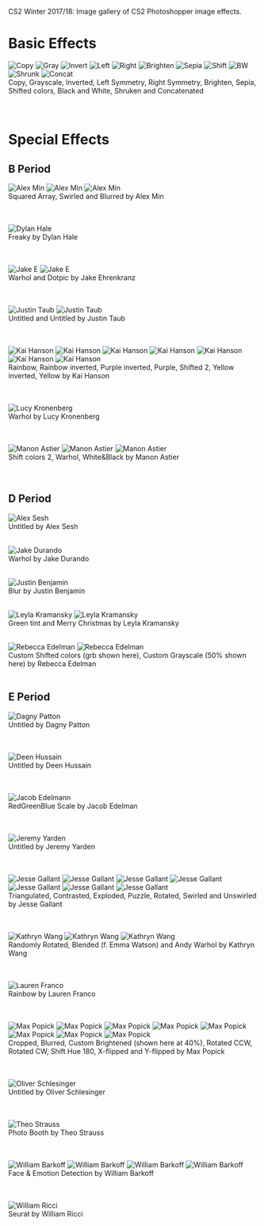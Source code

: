 CS2 Winter 2017/18: Image gallery of CS2 Photoshopper image effects.

# Basic Effects
![Copy](https://raw.githubusercontent.com/daltonschool/Photoshopper/master/_PS_CS2_E_effects/jergens_new.jpg)
![Gray](https://raw.githubusercontent.com/daltonschool/Photoshopper/master/_PS_CS2_E_effects/jacobe_gray.jpg)
![Invert](https://raw.githubusercontent.com/daltonschool/Photoshopper/master/_PS_CS2_E_effects/jacobe_invertColors.jpg)
![Left](https://raw.githubusercontent.com/daltonschool/Photoshopper/master/_PS_CS2_E_effects/jacobe_makeLeftSym.jpg)
![Right](https://raw.githubusercontent.com/daltonschool/Photoshopper/master/_PS_CS2_E_effects/jacobe_makeRightSym.jpg)
![Brighten](https://raw.githubusercontent.com/daltonschool/Photoshopper/master/_PS_CS2_E_effects/jacobr_brighten.jpg)
![Sepia](https://raw.githubusercontent.com/daltonschool/Photoshopper/master/_PS_CS2_E_effects/jacobe_makeSepia.jpg)
![Shift](https://raw.githubusercontent.com/daltonschool/Photoshopper/master/_PS_CS2_E_effects/jacobe_shiftcolor.jpg)
![BW](https://raw.githubusercontent.com/daltonschool/Photoshopper/master/_PS_CS2_E_effects/bw.jpg)
![Shrunk](https://raw.githubusercontent.com/daltonschool/Photoshopper/master/_PS_CS2_E_effects/shrunk.jpg)
![Concat](https://raw.githubusercontent.com/daltonschool/Photoshopper/master/_PS_CS2_E_effects/jacobe_concatenate.jpg)
<br>Copy, Grayscale, Inverted, Left Symmetry, Right Symmetry, Brighten, Sepia, Shifted colors, Black and White, Shruken and Concatenated<br><br><br>

# Special Effects
## B Period
![Alex Min](https://raw.githubusercontent.com/daltonschool/Photoshopper/master/_PS_CS2_B_effects/alexmin_squareArray.jpg)
![Alex Min](https://raw.githubusercontent.com/daltonschool/Photoshopper/master/_PS_CS2_B_effects/alexmin_swirl.jpg)
![Alex Min](https://raw.githubusercontent.com/daltonschool/Photoshopper/master/_PS_CS2_B_effects/alexmin_blur.jpg)
<br>Squared Array, Swirled and Blurred by Alex Min<br><br><br> 

![Dylan Hale](https://raw.githubusercontent.com/daltonschool/Photoshopper/master/_PS_CS2_B_effects/dylanhale_freaky.jpg)
<br>Freaky by Dylan Hale<br><br><br> 

![Jake E](https://raw.githubusercontent.com/daltonschool/Photoshopper/master/_PS_CS2_B_effects/jakee_Warhol.jpg)
![Jake E](https://raw.githubusercontent.com/daltonschool/Photoshopper/master/_PS_CS2_B_effects/jakee_dotpic.jpg)
<br>Warhol and Dotpic by Jake Ehrenkranz<br><br><br> 

![Justin Taub](https://raw.githubusercontent.com/daltonschool/Photoshopper/master/_PS_CS2_B_effects/justintaub_shiftColors.JPG)
![Justin Taub](https://raw.githubusercontent.com/daltonschool/Photoshopper/master/_PS_CS2_B_effects/justintaub.JPG)
<br>Untitled and Untitled by Justin Taub<br><br><br> 

![Kai Hanson](https://raw.githubusercontent.com/daltonschool/Photoshopper/master/_PS_CS2_B_effects/kai_hanson_rainbowMe.jpg)
![Kai Hanson](https://raw.githubusercontent.com/daltonschool/Photoshopper/master/_PS_CS2_B_effects/kaihanson_rainbowInvertedMe.jpg)
![Kai Hanson](https://raw.githubusercontent.com/daltonschool/Photoshopper/master/_PS_CS2_B_effects/kai_purpleInvertedMe.jpg)
![Kai Hanson](https://raw.githubusercontent.com/daltonschool/Photoshopper/master/_PS_CS2_B_effects/kai_purpleMe.jpg)
![Kai Hanson](https://raw.githubusercontent.com/daltonschool/Photoshopper/master/_PS_CS2_B_effects/kai_shiftedMe2.jpg)
![Kai Hanson](https://raw.githubusercontent.com/daltonschool/Photoshopper/master/_PS_CS2_B_effects/kai_yellowInvertMe.jpg)
![Kai Hanson](https://raw.githubusercontent.com/daltonschool/Photoshopper/master/_PS_CS2_B_effects/kai_yellowMe.jpg)
<br>Rainbow, Rainbow inverted, Purple inverted, Purple, Shifted 2, Yellow inverted, Yellow by Kai Hanson<br><br><br> 

![Lucy Kronenberg](https://raw.githubusercontent.com/daltonschool/Photoshopper/master/_PS_CS2_B_effects/jergens_Warhol.jpg)
<br>Warhol by Lucy Kronenberg<br><br><br> 

![Manon Astier](https://raw.githubusercontent.com/daltonschool/Photoshopper/master/_PS_CS2_B_effects/manon_shiftColors2_photo.jpg)
![Manon Astier](https://raw.githubusercontent.com/daltonschool/Photoshopper/master/_PS_CS2_B_effects/manon_warhol_photo.jpg)
![Manon Astier](https://raw.githubusercontent.com/daltonschool/Photoshopper/master/_PS_CS2_B_effects/manon_wb_photo.jpg)
<br>Shift colors 2, Warhol, White&Black by Manon Astier<br><br><br> 


## D Period
![Alex Sesh](https://raw.githubusercontent.com/daltonschool/Photoshopper/master/_PS_CS2_D_effects/alexsesh_personalization.jpeg)
<br>Untitled by Alex Sesh<br><br>

![Jake Durando](https://raw.githubusercontent.com/daltonschool/Photoshopper/master/_PS_CS2_D_effects/jakedurando_Warhol.png)
<br>Warhol by Jake Durando<br><br>

![Justin Benjamin](https://raw.githubusercontent.com/daltonschool/Photoshopper/master/_PS_CS2_D_effects/justinbenjamin_blur.jpg)
<br>Blur by Justin Benjamin<br><br>

![Leyla Kramansky](https://raw.githubusercontent.com/daltonschool/Photoshopper/master/_PS_CS2_D_effects/leylak_greentint.jpg)
![Leyla Kramansky](https://raw.githubusercontent.com/daltonschool/Photoshopper/master/_PS_CS2_D_effects/leylak_merryChristmas.jpg)
<br>Green tint and Merry Christmas by Leyla Kramansky<br><br>

![Rebecca Edelman](https://raw.githubusercontent.com/daltonschool/Photoshopper/master/_PS_CS2_D_effects/rebeccaedelman_shiftedColors_custom.jpg)
![Rebecca Edelman](https://raw.githubusercontent.com/daltonschool/Photoshopper/master/_PS_CS2_D_effects/rebeccaedelmangrayscale_50%.jpg)
<br>Custom Shifted colors (grb shown here), Custom Grayscale (50% shown here) by Rebecca Edelman<br><br>


## E Period 
![Dagny Patton](https://raw.githubusercontent.com/daltonschool/Photoshopper/master/_PS_CS2_E_effects/dagneypatton_personalized.jpg)
<br>Untitled by Dagny Patton<br><br><br>

![Deen Hussain](https://raw.githubusercontent.com/daltonschool/Photoshopper/master/_PS_CS2_E_effects/deenhussain_custom.jpg)
<br>Untitled by Deen Hussain<br><br><br>

![Jacob Edelmann](https://raw.githubusercontent.com/daltonschool/Photoshopper/master/_PS_CS2_E_effects/jacobe_redgreenbluescale.jpg)
<br>RedGreenBlue Scale by Jacob Edelman<br><br><br>

![Jeremy Yarden](https://raw.githubusercontent.com/daltonschool/Photoshopper/master/_PS_CS2_E_effects/jeremyyardencustom.jpg)
<br>Untitled by Jeremy Yarden<br><br><br>

![Jesse Gallant](https://raw.githubusercontent.com/daltonschool/Photoshopper/master/_PS_CS2_E_effects/jessegallant_triangulate.jpg)
![Jesse Gallant](https://raw.githubusercontent.com/daltonschool/Photoshopper/master/_PS_CS2_E_effects/jessegallant_contrast.jpg)
![Jesse Gallant](https://raw.githubusercontent.com/daltonschool/Photoshopper/master/_PS_CS2_E_effects/jessegallant_explode.jpg)
![Jesse Gallant](https://raw.githubusercontent.com/daltonschool/Photoshopper/master/_PS_CS2_E_effects/jessegallant_puzzle.jpg)
![Jesse Gallant](https://raw.githubusercontent.com/daltonschool/Photoshopper/master/_PS_CS2_E_effects/jessegallant_rotate.jpg)
![Jesse Gallant](https://raw.githubusercontent.com/daltonschool/Photoshopper/master/_PS_CS2_E_effects/jessegallant_swirl.jpg)
![Jesse Gallant](https://raw.githubusercontent.com/daltonschool/Photoshopper/master/_PS_CS2_E_effects/jessegallant_unswirl.jpg)
<br>Triangulated, Contrasted, Exploded, Puzzle, Rotated, Swirled and Unswirled by Jesse Gallant<br><br><br>

![Kathryn Wang](https://raw.githubusercontent.com/daltonschool/Photoshopper/master/_PS_CS2_E_effects/kathrynwang_rotated.jpg)
![Kathryn Wang](https://raw.githubusercontent.com/daltonschool/Photoshopper/master/_PS_CS2_E_effects/kathrynwang_blendedImage.jpg)
![Kathryn Wang](https://raw.githubusercontent.com/daltonschool/Photoshopper/master/_PS_CS2_E_effects/kathrynwang_AndyWarholImage.jpg)
<br>Randomly Rotated, Blended (f. Emma Watson) and Andy Warhol by Kathryn Wang<br><br><br>

![Lauren Franco](https://raw.githubusercontent.com/daltonschool/Photoshopper/master/_PS_CS2_E_effects/laurenfranco_rainbowImage.jpg)
<br>Rainbow by Lauren Franco<br><br><br>

![Max Popick](https://raw.githubusercontent.com/daltonschool/Photoshopper/master/_PS_CS2_E_effects/maxpopick_jergens_cropped_x_0-100_and_y_0-100.jpg)
![Max Popick](https://raw.githubusercontent.com/daltonschool/Photoshopper/master/_PS_CS2_E_effects/maxpopick_jergens_blur.jpg)
![Max Popick](https://raw.githubusercontent.com/daltonschool/Photoshopper/master/_PS_CS2_E_effects/maxpopick_jergens_bright_40.0%.jpg)
![Max Popick](https://raw.githubusercontent.com/daltonschool/Photoshopper/master/_PS_CS2_E_effects/maxpopick_jergens_rotated_CCW.jpg)
![Max Popick](https://raw.githubusercontent.com/daltonschool/Photoshopper/master/_PS_CS2_E_effects/maxpopick_jergens_rotated_CW.jpg)
![Max Popick](https://raw.githubusercontent.com/daltonschool/Photoshopper/master/_PS_CS2_E_effects/maxpopick_jergens_shift_hue_180.0.jpg)
![Max Popick](https://raw.githubusercontent.com/daltonschool/Photoshopper/master/_PS_CS2_E_effects/maxpopick_jergens_x_flipped.jpg)
![Max Popick](https://raw.githubusercontent.com/daltonschool/Photoshopper/master/_PS_CS2_E_effects/maxpopick_jergens_y_flipped.jpg)
<br>Cropped, Blurred, Custom Brightened (shown here at 40%), Rotated CCW, Rotated CW, Shift Hue 180, X-flipped and Y-flipped by Max Popick<br><br><br>

![Oliver Schlesinger](https://raw.githubusercontent.com/daltonschool/Photoshopper/master/_PS_CS2_E_effects/oliver.jpg)
<br>Untitled by Oliver Schlesinger<br><br><br>

![Theo Strauss](https://raw.githubusercontent.com/daltonschool/Photoshopper/master/_PS_CS2_E_effects/theo_photoBoothed.jpg)
<br>Photo Booth by Theo Strauss<br><br><br>

![William Barkoff](https://raw.githubusercontent.com/daltonschool/Photoshopper/master/_PS_CS2_E_effects/williambarkoff_faceemotiondetection.png)
![William Barkoff](https://raw.githubusercontent.com/daltonschool/Photoshopper/master/_PS_CS2_E_effects/faces.png)
![William Barkoff](https://raw.githubusercontent.com/daltonschool/Photoshopper/master/_PS_CS2_E_effects/faces_copy.png)
![William Barkoff](https://raw.githubusercontent.com/daltonschool/Photoshopper/master/_PS_CS2_E_effects/faces_copy_2.png)
<br>Face & Emotion Detection by William Barkoff<br><br><br>

![William Ricci](https://raw.githubusercontent.com/daltonschool/Photoshopper/master/_PS_CS2_E_effects/seuratcopy.JPG)
<br>Seurat by William Ricci<br><br><br>




